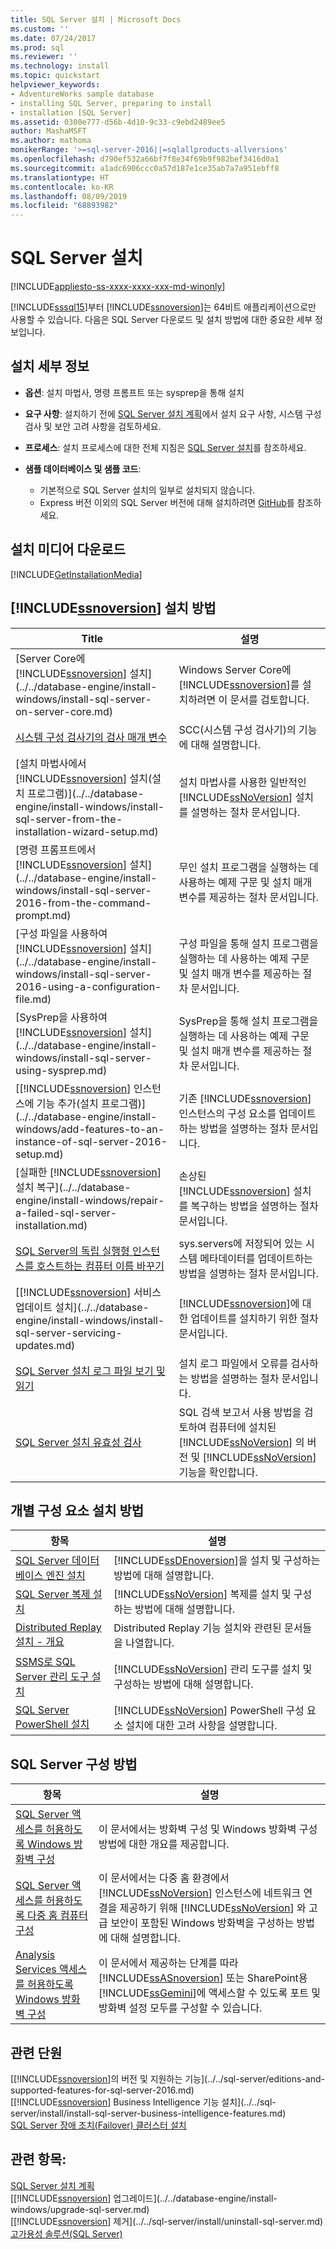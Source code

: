 ```yaml
---
title: SQL Server 설치 | Microsoft Docs
ms.custom: ''
ms.date: 07/24/2017
ms.prod: sql
ms.reviewer: ''
ms.technology: install
ms.topic: quickstart
helpviewer_keywords:
- AdventureWorks sample database
- installing SQL Server, preparing to install
- installation [SQL Server]
ms.assetid: 0300e777-d56b-4d10-9c33-c9ebd2489ee5
author: MashaMSFT
ms.author: mathoma
monikerRange: '>=sql-server-2016||=sqlallproducts-allversions'
ms.openlocfilehash: d790ef532a66bf7f8e34f69b9f982bef3416d0a1
ms.sourcegitcommit: a1adc6906ccc0a57d187e1ce35ab7a7a951ebff8
ms.translationtype: HT
ms.contentlocale: ko-KR
ms.lasthandoff: 08/09/2019
ms.locfileid: "68893982"
---
```

# <a name="install-sql-server"></a>SQL Server 설치
[!INCLUDE[appliesto-ss-xxxx-xxxx-xxx-md-winonly](../../includes/appliesto-ss-xxxx-xxxx-xxx-md-winonly.md)]
 
 [!INCLUDE[sssql15](../../includes/sssql15-md.md)]부터 [!INCLUDE[ssnoversion](../../includes/ssnoversion-md.md)]는 64비트 애플리케이션으로만 사용할 수 있습니다. 다음은 SQL Server 다운로드 및 설치 방법에 대한 중요한 세부 정보입니다.

## <a name="installation-details"></a>설치 세부 정보
  
*  **옵션**: 설치 마법사, 명령 프롬프트 또는 sysprep을 통해 설치
 
*  **요구 사항**: 설치하기 전에 [SQL Server 설치 계획](../../sql-server/install/planning-a-sql-server-installation.md)에서 설치 요구 사항, 시스템 구성 검사 및 보안 고려 사항을 검토하세요. 

* **프로세스**: 설치 프로세스에 대한 전체 지침은 [SQL Server 설치](../../database-engine/install-windows/installation-for-sql-server-2016.md)를 참조하세요.

* **샘플 데이터베이스 및 샘플 코드**: 
    * 기본적으로 SQL Server 설치의 일부로 설치되지 않습니다. 
    * Express 버전 이외의 SQL Server 버전에 대해 설치하려면 [GitHub](https://github.com/Microsoft/sql-server-samples)를 참조하세요.
    

## <a name="get-the-installation-media"></a>설치 미디어 다운로드

[!INCLUDE[GetInstallationMedia](../../includes/getssmedia.md)]

## <a name="how-to-install-includessnoversionincludesssnoversion-mdmd"></a>[!INCLUDE[ssnoversion](../../includes/ssnoversion-md.md)] 설치 방법
 
|Title|설명|  
|-----------|-----------------|  
|[Server Core에 [!INCLUDE[ssnoversion](../../includes/ssnoversion-md.md)] 설치](../../database-engine/install-windows/install-sql-server-on-server-core.md)|Windows Server Core에 [!INCLUDE[ssnoversion](../../includes/ssnoversion-md.md)]를 설치하려면 이 문서를 검토합니다.|  
|[시스템 구성 검사기의 검사 매개 변수](../../database-engine/install-windows/check-parameters-for-the-system-configuration-checker.md)|SCC(시스템 구성 검사기)의 기능에 대해 설명합니다.|  
|[설치 마법사에서 [!INCLUDE[ssnoversion](../../includes/ssnoversion-md.md)] 설치&#40;설치 프로그램&#41;](../../database-engine/install-windows/install-sql-server-from-the-installation-wizard-setup.md)|설치 마법사를 사용한 일반적인 [!INCLUDE[ssNoVersion](../../includes/ssnoversion-md.md)] 설치를 설명하는 절차 문서입니다.|  
|[명령 프롬프트에서 [!INCLUDE[ssnoversion](../../includes/ssnoversion-md.md)] 설치](../../database-engine/install-windows/install-sql-server-2016-from-the-command-prompt.md)|무인 설치 프로그램을 실행하는 데 사용하는 예제 구문 및 설치 매개 변수를 제공하는 절차 문서입니다.|  
|[구성 파일을 사용하여 [!INCLUDE[ssnoversion](../../includes/ssnoversion-md.md)] 설치](../../database-engine/install-windows/install-sql-server-2016-using-a-configuration-file.md)|구성 파일을 통해 설치 프로그램을 실행하는 데 사용하는 예제 구문 및 설치 매개 변수를 제공하는 절차 문서입니다.|  
|[SysPrep을 사용하여 [!INCLUDE[ssnoversion](../../includes/ssnoversion-md.md)] 설치](../../database-engine/install-windows/install-sql-server-using-sysprep.md)|SysPrep을 통해 설치 프로그램을 실행하는 데 사용하는 예제 구문 및 설치 매개 변수를 제공하는 절차 문서입니다.|  
|[[!INCLUDE[ssnoversion](../../includes/ssnoversion-md.md)] 인스턴스에 기능 추가&#40;설치 프로그램&#41;](../../database-engine/install-windows/add-features-to-an-instance-of-sql-server-2016-setup.md)|기존 [!INCLUDE[ssnoversion](../../includes/ssnoversion-md.md)] 인스턴스의 구성 요소를 업데이트하는 방법을 설명하는 절차 문서입니다.|  
|[실패한 [!INCLUDE[ssnoversion](../../includes/ssnoversion-md.md)] 설치 복구](../../database-engine/install-windows/repair-a-failed-sql-server-installation.md)|손상된 [!INCLUDE[ssnoversion](../../includes/ssnoversion-md.md)] 설치를 복구하는 방법을 설명하는 절차 문서입니다.|  
|[SQL Server의 독립 실행형 인스턴스를 호스트하는 컴퓨터 이름 바꾸기](../../database-engine/install-windows/rename-a-computer-that-hosts-a-stand-alone-instance-of-sql-server.md)|sys.servers에 저장되어 있는 시스템 메타데이터를 업데이트하는 방법을 설명하는 절차 문서입니다.|  
|[[!INCLUDE[ssnoversion](../../includes/ssnoversion-md.md)] 서비스 업데이트 설치](../../database-engine/install-windows/install-sql-server-servicing-updates.md)|[!INCLUDE[ssnoversion](../../includes/ssnoversion-md.md)]에 대한 업데이트를 설치하기 위한 절차 문서입니다.|  
|[SQL Server 설치 로그 파일 보기 및 읽기](../../database-engine/install-windows/view-and-read-sql-server-setup-log-files.md)|설치 로그 파일에서 오류를 검사하는 방법을 설명하는 절차 문서입니다.|  
|[SQL Server 설치 유효성 검사](../../database-engine/install-windows/validate-a-sql-server-installation.md)|SQL 검색 보고서 사용 방법을 검토하여 컴퓨터에 설치된 [!INCLUDE[ssNoVersion](../../includes/ssnoversion-md.md)] 의 버전 및 [!INCLUDE[ssNoVersion](../../includes/ssnoversion-md.md)] 기능을 확인합니다.|  
  
  
## <a name="how-to-install-individual-components"></a>개별 구성 요소 설치 방법  
  
|항목|설명|  
|-----------|-----------------|  
|[SQL Server 데이터베이스 엔진 설치](../../database-engine/install-windows/install-sql-server-database-engine.md)|[!INCLUDE[ssDEnoversion](../../includes/ssdenoversion-md.md)]을 설치 및 구성하는 방법에 대해 설명합니다.|  
|[SQL Server 복제 설치](../../database-engine/install-windows/install-sql-server-replication.md)|[!INCLUDE[ssNoVersion](../../includes/ssnoversion-md.md)] 복제를 설치 및 구성하는 방법에 대해 설명합니다.|  
|[Distributed Replay 설치 - 개요](../../tools/distributed-replay/install-distributed-replay-overview.md)|Distributed Replay 기능 설치와 관련된 문서들을 나열합니다.|  
|[SSMS로 SQL Server 관리 도구 설치](https://msdn.microsoft.com/library/af68d59a-a04d-4f23-9967-ad4ee2e63381)|[!INCLUDE[ssNoVersion](../../includes/ssnoversion-md.md)] 관리 도구를 설치 및 구성하는 방법에 대해 설명합니다.|  
|[SQL Server PowerShell 설치](../../database-engine/install-windows/install-sql-server-powershell.md)|[!INCLUDE[ssNoVersion](../../includes/ssnoversion-md.md)] PowerShell 구성 요소 설치에 대한 고려 사항을 설명합니다.|  
  

## <a name="how-to-configure-sql-server"></a>SQL Server 구성 방법  
  
|항목|설명|  
|-----------|-----------------|  
|[SQL Server 액세스를 허용하도록 Windows 방화벽 구성](../../sql-server/install/configure-the-windows-firewall-to-allow-sql-server-access.md)|이 문서에서는 방화벽 구성 및 Windows 방화벽 구성 방법에 대한 개요를 제공합니다.|  
|[SQL Server 액세스를 허용하도록 다중 홈 컴퓨터 구성](../../sql-server/install/configure-a-multi-homed-computer-for-sql-server-access.md)|이 문서에서는 다중 홈 환경에서 [!INCLUDE[ssNoVersion](../../includes/ssnoversion-md.md)] 인스턴스에 네트워크 연결을 제공하기 위해 [!INCLUDE[ssNoVersion](../../includes/ssnoversion-md.md)] 와 고급 보안이 포함된 Windows 방화벽을 구성하는 방법에 대해 설명합니다.|  
|[Analysis Services 액세스를 허용하도록 Windows 방화벽 구성](https://docs.microsoft.com/analysis-services/instances/configure-the-windows-firewall-to-allow-analysis-services-access)|이 문서에서 제공하는 단계를 따라 [!INCLUDE[ssASnoversion](../../includes/ssasnoversion-md.md)] 또는 SharePoint용 [!INCLUDE[ssGemini](../../includes/ssgemini-md.md)]에 액세스할 수 있도록 포트 및 방화벽 설정 모두를 구성할 수 있습니다.|  
  
## <a name="related-sections"></a>관련 단원  
[[!INCLUDE[ssnoversion](../../includes/ssnoversion-md.md)]의 버전 및 지원하는 기능](../../sql-server/editions-and-supported-features-for-sql-server-2016.md)  
[[!INCLUDE[ssnoversion](../../includes/ssnoversion-md.md)] Business Intelligence 기능 설치](../../sql-server/install/install-sql-server-business-intelligence-features.md)  
  [SQL Server 장애 조치(Failover) 클러스터 설치](../../sql-server/failover-clusters/install/sql-server-failover-cluster-installation.md)  
 
  
## <a name="see-also"></a>관련 항목:  

[SQL Server 설치 계획](../../sql-server/install/planning-a-sql-server-installation.md)   
 [[!INCLUDE[ssnoversion](../../includes/ssnoversion-md.md)] 업그레이드](../../database-engine/install-windows/upgrade-sql-server.md)   
 [[!INCLUDE[ssnoversion](../../includes/ssnoversion-md.md)] 제거](../../sql-server/install/uninstall-sql-server.md)   
 [고가용성 솔루션&#40;SQL Server&#41;](../../sql-server/failover-clusters/high-availability-solutions-sql-server.md)  
  
  
